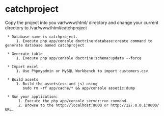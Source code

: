 catchproject
============

Copy the project into you var/www/html/ directory and change your current directory to /var/www/html/catchproject

     * Database name is catchproject.
         1. Execute php app/console doctrine:database:create command to generate database named catchproject

     * Generate table
         1. Execute php app/console doctrine:schema:update --force

     * Import excel
         1. Use Phpmyadmin or MySQL Workbench to import customers.csv

     * Build assets
         1. Build the assets(css and js) using
            sudo rm -rf app/cache/* && app/console assetic:dump

     * Run your application:
          1. Execute the php app/console server:run command.
          2. Browse to the http://localhost:8000 or http://127.0.0.1:8000/ URL.